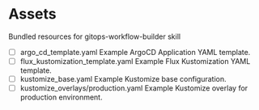 # Assets

Bundled resources for gitops-workflow-builder skill

- [ ] argo_cd_template.yaml Example ArgoCD Application YAML template.
- [ ] flux_kustomization_template.yaml Example Flux Kustomization YAML template.
- [ ] kustomize_base.yaml Example Kustomize base configuration.
- [ ] kustomize_overlays/production.yaml Example Kustomize overlay for production environment.

